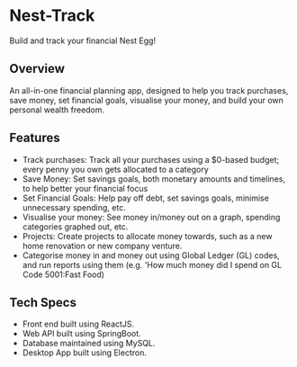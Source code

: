 # Nest-Track
Build and track your financial Nest Egg!

## Overview
An all-in-one financial planning app, designed to help you track purchases, save money, set financial goals, visualise your money, and build your own personal wealth freedom.

## Features

- Track purchases: Track all your purchases using a $0-based budget; every penny you own gets allocated to a category
- Save Money: Set savings goals, both monetary amounts and timelines, to help better your financial focus
- Set Financial Goals: Help pay off debt, set savings goals, minimise unnecessary spending, etc.
- Visualise your money: See money in/money out on a graph, spending categories graphed out, etc.
- Projects: Create projects to allocate money towards, such as a new home renovation or new company venture.
- Categorise money in and money out using Global Ledger (GL) codes, and run reports using them (e.g. 'How much money did I spend on GL Code 5001:Fast Food)

## Tech Specs
- Front end built using ReactJS.
- Web API built using SpringBoot.
- Database maintained using MySQL.
- Desktop App built using Electron.
